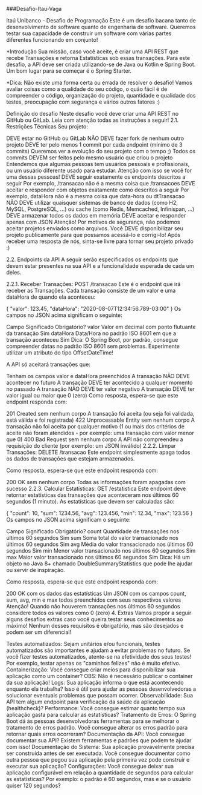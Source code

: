 ###Desafio-Itau-Vaga

Itaú Unibanco - Desafio de Programação Este é um desafio bacana tanto de desenvolvimento de software quanto de engenharia de software. Queremos testar sua capacidade de construir um software com várias partes diferentes funcionando em conjunto!

*Introdução
 Sua missão, caso você aceite, é criar uma API REST que recebe Transações e retorna Estatísticas sob essas transações. Para este desafio, a API deve ser criada utilizando-se de Java ou Kotlin e Spring Boot.
Um bom lugar para se começar é o Spring Starter.

*Dica: Não existe uma forma certa ou errada de resolver o desafio! Vamos avaliar coisas como a qualidade do seu código, o quão fácil é de compreender o código, organização do projeto, quantidade e qualidade dos testes, preocupação com segurança e vários outros fatores :)

Definição do desafio Neste desafio você deve criar uma API REST no GitHub ou GitLab. Leia com atenção todas as instruções a seguir!
2.1. Restrições Técnicas Seu projeto:

DEVE estar no GitHub ou GitLab NÃO DEVE fazer fork de nenhum outro projeto DEVE ter pelo menos 1 commit por cada endpoint (mínimo de 3 commits) Queremos ver a evolução do seu projeto com o tempo ;) Todos os commits DEVEM ser feitos pelo mesmo usuário que criou o projeto Entendemos que algumas pessoas tem usuários pessoais e profissionais, ou um usuário diferente usado para estudar. Atenção com isso se você for uma dessas pessoas! DEVE seguir exatamente os endpoints descritos a seguir Por exemplo, /transacao não é a mesma coisa que /transacoes DEVE aceitar e responder com objetos exatamente como descritos a seguir Por exemplo, dataHora não é a mesma coisa que data-hora ou dtTransacao NÃO DEVE utilizar quaisquer sistemas de banco de dados (como H2, MySQL, PostgreSQL, ...) ou cache (como Redis, Memcached, Infinispan, ...) DEVE armazenar todos os dados em memória DEVE aceitar e responder apenas com JSON Atenção! Por motivos de segurança, não podemos aceitar projetos enviados como arquivos. Você DEVE disponibilizar seu projeto publicamente para que possamos acessá-lo e corrigi-lo! Após receber uma resposta de nós, sinta-se livre para tornar seu projeto privado :)

2.2. Endpoints da API A seguir serão especificados os endpoints que devem estar presentes na sua API e a funcionalidade esperada de cada um deles.

2.2.1. Receber Transações: POST /transacao Este é o endpoint que irá receber as Transações. Cada transação consiste de um valor e uma dataHora de quando ela aconteceu:

{ "valor": 123.45, "dataHora": "2020-08-07T12:34:56.789-03:00" } Os campos no JSON acima significam o seguinte:

Campo Significado Obrigatório? valor Valor em decimal com ponto flutuante da transação Sim dataHora Data/Hora no padrão ISO 8601 em que a transação aconteceu Sim Dica: O Spring Boot, por padrão, consegue compreender datas no padrão ISO 8601 sem problemas. Experimente utilizar um atributo do tipo OffsetDateTime!

A API só aceitará transações que:

Tenham os campos valor e dataHora preenchidos A transação NÃO DEVE acontecer no futuro A transação DEVE ter acontecido a qualquer momento no passado A transação NÃO DEVE ter valor negativo A transação DEVE ter valor igual ou maior que 0 (zero) Como resposta, espera-se que este endpoint responda com:

201 Created sem nenhum corpo A transação foi aceita (ou seja foi validada, está válida e foi registrada) 422 Unprocessable Entity sem nenhum corpo A transação não foi aceita por qualquer motivo (1 ou mais dos critérios de aceite não foram atendidos - por exemplo: uma transação com valor menor que 0) 400 Bad Request sem nenhum corpo A API não compreendeu a requisição do cliente (por exemplo: um JSON inválido) 2.2.2. Limpar Transações: DELETE /transacao Este endpoint simplesmente apaga todos os dados de transações que estejam armazenados.

Como resposta, espera-se que este endpoint responda com:

200 OK sem nenhum corpo Todas as informações foram apagadas com sucesso 2.2.3. Calcular Estatísticas: GET /estatistica Este endpoint deve retornar estatísticas das transações que aconteceram nos últimos 60 segundos (1 minuto). As estatísticas que devem ser calculadas são:

{ "count": 10, "sum": 1234.56, "avg": 123.456, "min": 12.34, "max": 123.56 } Os campos no JSON acima significam o seguinte:

Campo Significado Obrigatório? count Quantidade de transações nos últimos 60 segundos Sim sum Soma total do valor transacionado nos últimos 60 segundos Sim avg Média do valor transacionado nos últimos 60 segundos Sim min Menor valor transacionado nos últimos 60 segundos Sim max Maior valor transacionado nos últimos 60 segundos Sim Dica: Há um objeto no Java 8+ chamado DoubleSummaryStatistics que pode lhe ajudar ou servir de inspiração.

Como resposta, espera-se que este endpoint responda com:

200 OK com os dados das estatísticas Um JSON com os campos count, sum, avg, min e max todos preenchidos com seus respectivos valores Atenção! Quando não houverem transações nos últimos 60 segundos considere todos os valores como 0 (zero) 4. Extras Vamos propôr a seguir alguns desafios extras caso você queira testar seus conhecimentos ao máximo! Nenhum desses requisitos é obrigatório, mas são desejados e podem ser um diferencial!

Testes automatizados: Sejam unitários e/ou funcionais, testes automatizados são importantes e ajudam a evitar problemas no futuro. Se você fizer testes automatizados, atente-se na efetividade dos seus testes! Por exemplo, testar apenas os "caminhos felizes" não é muito efetivo. Containerização: Você consegue criar meios para disponibilizar sua aplicação como um container? OBS: Não é necessário publicar o container da sua aplicação! Logs: Sua aplicação informa o que está acontecendo enquanto ela trabalha? Isso é útil para ajudar as pessoas desenvolvedoras a solucionar eventuais problemas que possam ocorrer. Observabilidade: Sua API tem algum endpoint para verificação da saúde da aplicação (healthcheck)? Performance: Você consegue estimar quanto tempo sua aplicação gasta para calcular as estatísticas? Tratamento de Erros: O Spring Boot dá às pessoas desenvolvedoras ferramentas para se melhorar o tratamento de erros padrão. Você consegue alterar os erros padrão para retornar quais erros ocorreram? Documentação da API: Você consegue documentar sua API? Existem ferramentas e padrões que podem te ajudar com isso! Documentação do Sistema: Sua aplicação provavelmente precisa ser construída antes de ser executada. Você consegue documentar como outra pessoa que pegou sua aplicação pela primeira vez pode construir e executar sua aplicação? Configurações: Você consegue deixar sua aplicação configurável em relação a quantidade de segundos para calcular as estatísticas? Por exemplo: o padrão é 60 segundos, mas e se o usuário quiser 120 segundos?

